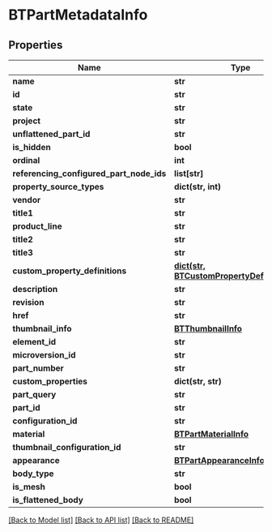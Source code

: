 # BTPartMetadataInfo

## Properties
Name | Type | Description | Notes
------------ | ------------- | ------------- | -------------
**name** | **str** |  | [optional] 
**id** | **str** |  | [optional] 
**state** | **str** |  | [optional] 
**project** | **str** |  | [optional] 
**unflattened_part_id** | **str** |  | [optional] 
**is_hidden** | **bool** |  | [optional] 
**ordinal** | **int** |  | [optional] 
**referencing_configured_part_node_ids** | **list[str]** |  | [optional] 
**property_source_types** | **dict(str, int)** |  | [optional] 
**vendor** | **str** |  | [optional] 
**title1** | **str** |  | [optional] 
**product_line** | **str** |  | [optional] 
**title2** | **str** |  | [optional] 
**title3** | **str** |  | [optional] 
**custom_property_definitions** | [**dict(str, BTCustomPropertyDefinitionInfo)**](BTCustomPropertyDefinitionInfo.md) |  | [optional] 
**description** | **str** |  | [optional] 
**revision** | **str** |  | [optional] 
**href** | **str** |  | [optional] 
**thumbnail_info** | [**BTThumbnailInfo**](BTThumbnailInfo.md) |  | [optional] 
**element_id** | **str** |  | [optional] 
**microversion_id** | **str** |  | [optional] 
**part_number** | **str** |  | [optional] 
**custom_properties** | **dict(str, str)** |  | [optional] 
**part_query** | **str** |  | [optional] 
**part_id** | **str** |  | [optional] 
**configuration_id** | **str** |  | [optional] 
**material** | [**BTPartMaterialInfo**](BTPartMaterialInfo.md) |  | [optional] 
**thumbnail_configuration_id** | **str** |  | [optional] 
**appearance** | [**BTPartAppearanceInfo**](BTPartAppearanceInfo.md) |  | [optional] 
**body_type** | **str** |  | [optional] 
**is_mesh** | **bool** |  | [optional] 
**is_flattened_body** | **bool** |  | [optional] 

[[Back to Model list]](../README.md#documentation-for-models) [[Back to API list]](../README.md#documentation-for-api-endpoints) [[Back to README]](../README.md)


